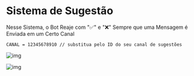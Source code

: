 # Sistema de Sugestão
Nesse Sistema, o Bot Reaje com "✅" e "❌" Sempre que uma Mensagem é Enviada em um Certo Canal
```
CANAL = 12345678910 // substitua pelo ID do seu canal de sugestões
```

![img](https://i.ibb.co/mVKH7f39/Screenshot-20250130-171855-Discord.jpg)

![img](https://i.ibb.co/qLxpMB1w/Screenshot-20250130-171919-Discord.jpg)
